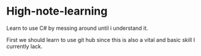 # High-note-learning
Learn to use C# by messing around until i understand it.

First we should learn to use git hub since this is also a vital and basic skill I currently lack.



